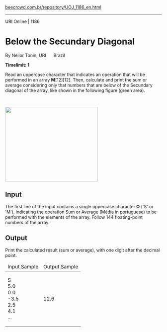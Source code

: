<p><a href="https://www.beecrowd.com.br/repository/UOJ_1186_en.html">beecrowd.com.br/repository/UOJ_1186_en.html</a></p><hr>
<div>
  <span>URI Online | 1186</span>
  <h1>Below the Secundary Diagonal</h1>
  <div><p>
     By Neilor Tonin, URI <img alt="" src="https://resources.beecrowd.com.br/gallery/images/flags/br.gif" style="width: 16px; height: 11px; "> Brazil</p>
  </div>
  <strong>Timelimit: 1</strong>
</div>
<div>
<div>
  <p>
  Read an uppercase character that indicates an operation that will be performed in an array <strong>M</strong>[12][12]. Then, calculate and print the sum or average considering only that numbers that are below of the Secundary diagonal of the array, like shown in the following figure (green area).</p><br>
  <p>
  <img alt="" src="https://resources.beecrowd.com.br/gallery/images/problems/UOJ_1186.png" style="width: 298px; height: 240px;"></p>
</div>
<h2>Input</h2>
<div>
  <p>
   The first line of the input contains a single uppercase character <strong>O</strong> ('S' or 'M'), indicating the operation Sum or Average (Média in portuguese) to be performed with the elements of the array. Follow 144 floating-point numbers of the array.</p>
</div>
<h2>Output</h2>
<div>
  <p>
   Print the calculated result (sum or average), with one digit after the decimal point.</p>
</div>
<div></div>
  <table>
    <thead>
      <tr>
        <td>Input Sample</td>
        <td>Output Sample</td>
      </tr>
    </thead>
    <tbody>
      <tr>
        <td>
          <p>
           S<br>
           5.0<br>
           0.0<br>
           -3.5<br>
           2.5<br>
           4.1<br>
           ...</p>
        </td>
        <td>
          <p>
           12.6</p>
        </td>
      </tr>
    </tbody>
  </table>
</div>